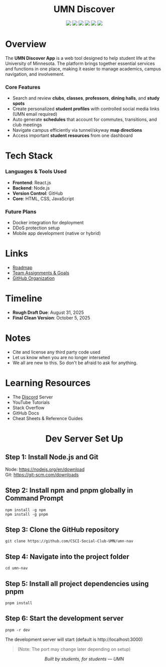 <h1 align="center">UMN Discover</h1>

<p align="center">
  <img src="https://img.shields.io/badge/HTML5-E34F26?style=for-the-badge&logo=html5&logoColor=white" />
  <img src="https://img.shields.io/badge/CSS3-1572B6?style=for-the-badge&logo=css3&logoColor=white" />
  <img src="https://img.shields.io/badge/JavaScript-F7DF1E?style=for-the-badge&logo=javascript&logoColor=black" />
  <img src="https://img.shields.io/badge/React-20232A?style=for-the-badge&logo=react&logoColor=61DAFB" />
  <img src="https://img.shields.io/badge/Node.js-339933?style=for-the-badge&logo=nodedotjs&logoColor=white" />
  <img src="https://img.shields.io/badge/GitHub-100000?style=for-the-badge&logo=github&logoColor=white" />
</p>


# **Overview**

The **UMN Discover App** is a web tool designed to help student life at the University of Minnesota. The platform brings together essential services and functions in one place, making it easier to manage academics, campus navigation, and involvement.

### Core Features

- Search and review **clubs**, **classes**, **professors**, **dining halls**, and **study spots**
- Create personalized **student profiles** with controlled social media links (UMN email required)
- Auto generate **schedules** that account for commutes, transitions, and club meetings
- Navigate campus efficiently via tunnel/skyway **map directions**
- Access important **student resources** from one dashboard


# **Tech Stack**

### Languages & Tools Used

- **Frontend**: React.js
- **Backend**: Node.js
- **Version Control**: GitHub
- **Core**: HTML, CSS, JavaScript

### Future Plans

- Docker integration for deployment
- DDoS protection setup
- Mobile app development (native or hybrid)

# **Links**

- [Roadmap](./Roadmap.md)
- [Team Assignments & Goals](./Teams.md)
- [GitHub Organization](https://github.com/CSCI-Social-Club-UMN)


# **Timeline**

- **Rough Draft Due**: August 31, 2025
- **Final Clean Version**: October 5, 2025


# **Notes**

- Cite and license any third party code used
- Let us know when you are no longer interseted
- We all are new to this. So don't be afraid to ask for anything.


# **Learning Resources**

- The [Discord](https://discord.gg/XuCXuTsFut) Server
- YouTube Tutorials
- Stack Overflow
- GitHub Docs
- Cheat Sheets & Reference Guides

<h1 align="center">Dev Server Set Up</h1>

## Step 1: Install Node.js and Git
Node: https://nodejs.org/en/download
<br>
Git: https://git-scm.com/downloads

## Step 2: Install npm and pnpm globally in Command Prompt
```npm install -g npm```
<br>
```npm install -g pnpm```

## Step 3: Clone the GitHub repository
```git clone https://github.com/CSCI-Social-Club-UMN/umn-nav```

## Step 4: Navigate into the project folder
```cd umn-nav```

## Step 5: Install all project dependencies using pnpm
```pnpm install```

## Step 6: Start the development server
```pnpm -r dev```

The development server will start (default is http://localhost:3000)
> (Note: The port may change later depending on setup)


<p align="center"><i>Built by students, for students — UMN</i></p>
